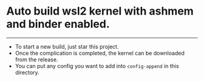 # Auto build wsl2 kernel with ashmem and binder enabled.
---
- To start a new build, just star this project.
- Once the complication is completed, the kernel can be downloaded from the release.
- You can put any config you want to add into `config-append` in this directory.
